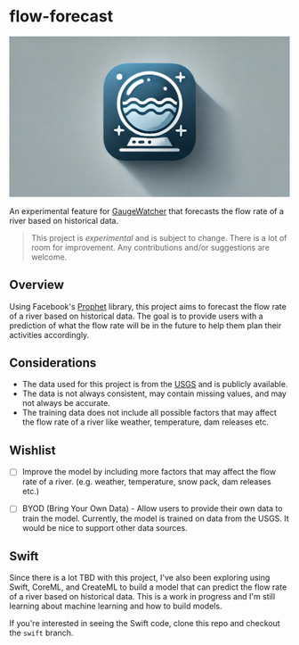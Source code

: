 # flow-forecast

![hero](/assets/flowforecast-logo.jpeg)

An experimental feature for [GaugeWatcher](https://apps.apple.com/us/app/gaugewatcher/id6498313776) that forecasts the
flow rate of a river based on historical data.

> This project is _experimental_ and is subject to change. There is a lot of room for improvement. Any contributions and/or suggestions are welcome.

## Overview

Using Facebook's [Prophet](https://facebook.github.io/prophet/) library, this project aims to forecast the flow rate of a river based on historical data. The goal is to provide users with a prediction of what the flow rate will be in the future to help them plan their activities accordingly.

## Considerations

- The data used for this project is from the [USGS](https://www.usgs.gov/) and is publicly available.
- The data is not always consistent, may contain missing values, and may not always be accurate.
- The training data does not include all possible factors that may affect the flow rate of a river like weather, temperature, dam releases etc.


## Wishlist

- [ ] Improve the model by including more factors that may affect the flow rate of a river. (e.g. weather, temperature, snow pack, dam releases etc.)
- [ ] BYOD (Bring Your Own Data) - Allow users to provide their own data to train the model. Currently, the model is trained on data from the USGS. It would be nice to support other data sources.


## Swift

Since there is a lot TBD with this project, I've also been exploring using Swift, CoreML, and CreateML to build a model that can predict the flow rate of a river based on historical data. This is a work in progress and I'm still learning about machine learning and how to build models.

If you're interested in seeing the Swift code, clone this repo and checkout the `swift` branch.